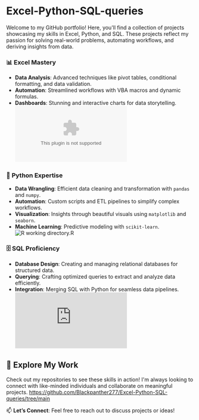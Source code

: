 # Excel-Python-SQL-queries
Welcome to my GitHub portfolio! Here, you'll find a collection of projects showcasing my skills in Excel, Python, and SQL. These projects reflect my passion for solving real-world problems, automating workflows, and deriving insights from data.
### 📊 **Excel Mastery**  
- **Data Analysis**: Advanced techniques like pivot tables, conditional formatting, and data validation.  
- **Automation**: Streamlined workflows with VBA macros and dynamic formulas.  
- **Dashboards**: Stunning and interactive charts for data storytelling.  
![The Wealth of nations(2)xlsx](https://github.com/Blackpanther277/Excel-Python-SQL-queries/blob/main/The%20Wealth%20of%20nations%20(2).xlsx)   

### 🐍 **Python Expertise**  
- **Data Wrangling**: Efficient data cleaning and transformation with `pandas` and `numpy`.  
- **Automation**: Custom scripts and ETL pipelines to simplify complex workflows.  
- **Visualization**: Insights through beautiful visuals using `matplotlib` and `seaborn`.  
- **Machine Learning**: Predictive modeling with `scikit-learn`.  
![R working directory.R](https://github.com/Blackpanther277/Excel-Python-SQL-queries/blob/main/R%20working%20directory.R) 

### 🗄️ **SQL Proficiency**  
- **Database Design**: Creating and managing relational databases for structured data.  
- **Querying**: Crafting optimized queries to extract and analyze data efficiently.  
- **Integration**: Merging SQL with Python for seamless data pipelines.  
![classicmodels Exercises 2 Finished.sql](https://github.com/Blackpanther277/Excel-Python-SQL-queries/blob/main/classicmodels%20Exercises%202%20finished.sql) 

## 🌟 **Explore My Work**  
Check out my repositories to see these skills in action! I'm always looking to connect with like-minded individuals and collaborate on meaningful projects. 
https://github.com/Blackpanther277/Excel-Python-SQL-queries/tree/main

📫 **Let’s Connect**: Feel free to reach out to discuss projects or ideas!  
